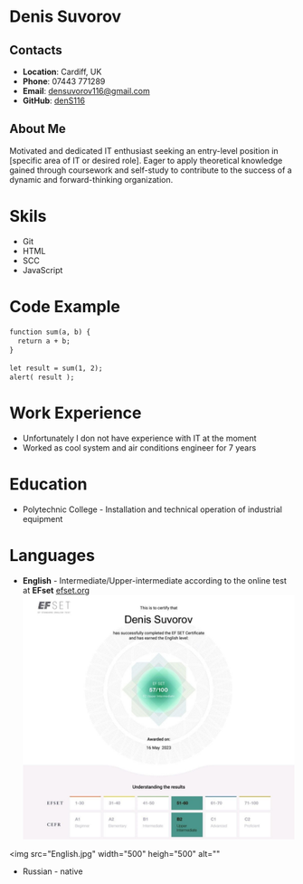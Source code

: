 # Denis Suvorov
## Contacts
- **Location**: Cardiff, UK
- **Phone**: 07443 771289
- **Email**: densuvorov116@gmail.com
- **GitHub**: [denS116](https://www.github.com/DenS116)
## About Me
Motivated and dedicated IT enthusiast seeking an entry-level position in [specific area of IT or desired role]. Eager to apply theoretical knowledge gained through coursework and self-study to contribute to the success of a dynamic and forward-thinking organization.
# Skils
- Git
- HTML
- SCC
- JavaScript
# Code Example
``` 
function sum(a, b) {
  return a + b;
}

let result = sum(1, 2);
alert( result ); 
```
# Work Experience
- Unfortunately I don not have experience with IT at the moment
- Worked as cool system and air conditions engineer for 7 years 
# Education
- Polytechnic College - Installation and technical operation of industrial equipment
# Languages
- **English** - Intermediate/Upper-intermediate according to the online test at **EFset** [efset.org](www.efset.com)
![<img scr="https://github.com/DenS116/rsschool-cv/blob/gh-pages/images/photo_2023-05-18_18-51-08.jpg">](https://github.com/DenS116/rsschool-cv/blob/gh-pages/images/photo_2023-05-18_18-51-08.jpg)

<img src="English.jpg" width="500" heigh="500" alt=""


- Russian - native

